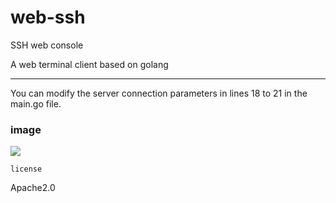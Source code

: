 # web-ssh
SSH web console 

A web terminal client based on golang

------

You can modify the server connection parameters in lines 18 to 21 in the main.go file.


### image

![](https://lamkeizyi.oss-cn-shenzhen.aliyuncs.com/WX20200324-215021.png)

`license`

Apache2.0

